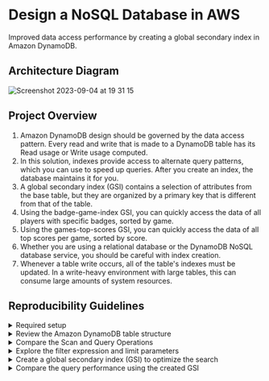 # Design a NoSQL Database in AWS
Improved data access performance by creating a global secondary index in Amazon DynamoDB.

## Architecture Diagram

![Screenshot 2023-09-04 at 19 31 15](https://github.com/martins-jean/Design-a-NoSQL-Database-in-AWS/assets/118685801/36df7d16-c24f-4060-bc75-a008fa7bb0e5)

## Project Overview

1. Amazon DynamoDB design should be governed by the data access pattern. Every read and write that is made to a DynamoDB table has its Read usage or Write usage computed. <br>
2. In this solution, indexes provide access to alternate query patterns, which you can use to speed up queries. After you create an index, the database maintains it for you. <br>
3. A global secondary index (GSI) contains a selection of attributes from the base table, but they are organized by a primary key that is different from that of the table. <br>
4. Using the badge-game-index GSI, you can quickly access the data of all players with specific badges, sorted by game. <br>
5. Using the games-top-scores GSI, you can quickly access the data of all top scores per game, sorted by score. <br>
6. Whether you are using a relational database or the DynamoDB NoSQL database service, you should be careful with index creation. <br>
7. Whenever a table write occurs, all of the table's indexes must be updated. In a write-heavy environment with large tables, this can consume large amounts of system resources. <br>

## Reproducibility Guidelines

<details>
  <summary>Required setup</summary>
  1. Create a DynamoDB table called "player_score" with sample game leaderboard data: <br>
  - Sort key: game_timestamp (number). <br>
  - Partition key: player_name (string). <br>
  - Capacity mode: on-demand. <br>
  2. Create a Cloud9 environment with the following configurations: <br>
  - Environment type: EC2 instance. <br>
  - Platform: Amazon Linux 2. <br>
  - Instance type: t2.small. <br>
</details>

<details>
  <summary>Review the Amazon DynamoDB table structure</summary>
  1. Navigate to the DynamoDb console and click on the table you created. <br>
  2. Click on explore table items and review the items returned. <br>
</details>

<details>
  <summary>Compare the Scan and Query Operations</summary>
  1. Scroll up and select Query next to the Scan selection. <br>
  2. Type a player name from your sample data, click run and review the read capacity units consumed. <br>
  3. Click Scan and expand the filters: <br>
  - Attribute name: badge. <br>
  - Value: Champs. <br>
  4. Click run and review the read capacity units consumed. <br>
  5. Add a filter: <br>
  - Attribute name: game. <br>
  - Value: Kart Brothers. <br>
  6. Click run and review the results. <br>
  7. Navigate to the Cloud9 environment you created before and open the IDE. <br>
  8. Open a new terminal and type the following command:
  git clone https://git-codecommit.us-east-1.amazonaws.com/v1/repos/dynamoDB-tests
  9. Change the directory by using: cd dynamoDB-tests. <br>
  10. Install the necessary modules with: sudo pip3 install -r requirements.txt <br>
  11. Expand the DynamoDB tests folder and open the player_score_get_item.py file. <br>
</details>

<details>
  <summary>Explore the filter expression and limit parameters</summary>
</details>

<details>
  <summary>Create a global secondary index (GSI) to optimize the search</summary>
</details>

<details>
  <summary>Compare the query performance using the created GSI</summary>
</details>
